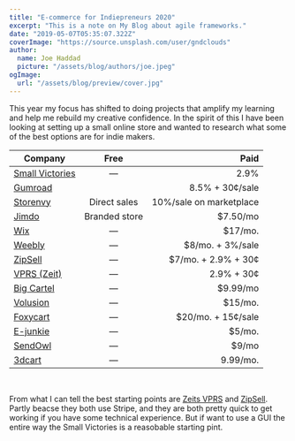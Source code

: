 ```yaml
---
title: "E-commerce for Indiepreneurs 2020"
excerpt: "This is a note on My Blog about agile frameworks."
date: "2019-05-07T05:35:07.322Z"
coverImage: "https://source.unsplash.com/user/gndclouds"
author:
  name: Joe Haddad
  picture: "/assets/blog/authors/joe.jpeg"
ogImage:
  url: "/assets/blog/preview/cover.jpg"
---
```



This year my focus has shifted to doing projects that amplify my learning and help me rebuild my creative confidence. In the spirit of this I have been looking at setting up a small online store and wanted to research what some of the best options are for indie makers.
&nbsp;

| Company             |     Free      |                    Paid |
| ------------------- | :-----------: | ----------------------: |
| [Small Victories]() |       —       |                    2.9% |
| [Gumroad]()         |               |         8.5% + 30¢/sale |
| [Storenvy]()        | Direct sales  | 10%/sale on marketplace |
| [Jimdo]()           | Branded store |               \$7.50/mo |
| [Wix]()             |       —       |                \$17/mo. |
| [Weebly]()          |       —       |       \$8/mo. + 3%/sale |
| [ZipSell]()         |       —       |    \$7/mo. + 2.9% + 30¢ |
| [VPRS (Zeit)]()     |       —       |              2.9% + 30¢ |
| [Big Cartel]()      |       —       |               \$9.99/mo |
| [Volusion]()        |       —       |                \$15/mo. |
| [Foxycart]()        |       —       |     \$20/mo. + 15¢/sale |
| [E-junkie]()        |       —       |                 \$5/mo. |
| [SendOwl]()         |       —       |                  \$9/mo |
| [3dcart]()          |       —       |                9.99/mo. |

&nbsp;

From what I can tell the best starting points are [Zeits VPRS]() and [ZipSell](). Partly beacse they both use Stripe, and they are both pretty quick to get working if you have some technical experience. But if want to use a GUI the entire way the Small Victories is a reasobable starting pint.
